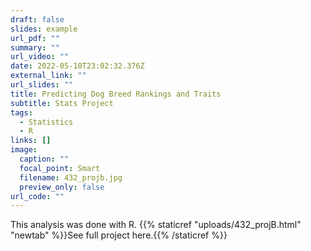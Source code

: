 ```yaml
---
draft: false
slides: example
url_pdf: ""
summary: ""
url_video: ""
date: 2022-05-10T23:02:32.376Z
external_link: ""
url_slides: ""
title: Predicting Dog Breed Rankings and Traits
subtitle: Stats Project
tags:
  - Statistics
  - R
links: []
image:
  caption: ""
  focal_point: Smart
  filename: 432_projb.jpg
  preview_only: false
url_code: ""
---
```

This analysis was done with R. {{% staticref "uploads/432_projB.html" "newtab" %}}See full project here.{{% /staticref %}}